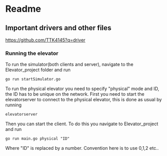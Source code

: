# Readme

## Important drivers and other files
https://github.com/TTK4145?q=driver

### Running the elevator
To run the simulator(both clients and server), navigate to the Elevator_project folder and run 
```
go run startSimulator.go
```

To run the physical elevator you need to specify "physical" mode and ID, the ID has to be unique on the network. First you need to start the elevatorserver to connect to the physical elevator, this is done as usual by running
```
elevatorserver
```
Then you can start the client.
To do this you navigate to Elevator_project and run
```
go run main.go physical "ID"
```
Where "ID" is replaced by a number. Convention here is to use 0,1,2 etc..